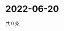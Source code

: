 # 2022-06-20

共 0 条

<!-- BEGIN WEIBO -->
<!-- 最后更新时间 Mon Jun 20 2022 16:05:34 GMT+0800 (China Standard Time) -->

<!-- END WEIBO -->
